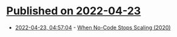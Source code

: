 # [Published on 2022-04-23](index.md)

* [2022-04-23, 04:57:04](https://news.ycombinator.com/item?id=31131533) - [When No-Code Stops Scaling (2020)](https://head.ai/content/when-no-code-stops-scaling)
